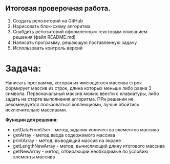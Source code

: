 ## Итоговая проверочная работа.

1. Создать репозиторий на GitHub
2. Нарисовать блок-схему алгоритма
3. Снабдить репозиторий оформленным текстовым описанием решения (файл README.md)
4. Написать программу, решающую поставленную задачу
5. Использовать контроль версий

# Задача:
Написать программу, которая из имеющегося массива строк формирует массив из строк, длина которых меньше либо равна 3 символа.
Первоначальный массив можно ввести с клавиатуры, либо задать на старте выполнения алгоритма. ПРи решении не рекомендуется пользоваться коллекциями, лучше обойтись исключительно массивами.

**Функции для решения:**
+ getDataFromUser - метод задания количества элементов массива 
+ getArray - метод ввода содержимого массива
+ printArray - метод, выводящий массив на экране
+ getLengthNewArray - метод, вычисляющий длину итогового массива
+ getNewArray - метод, отбирающий необходимые по условию элементы массива